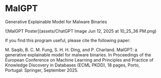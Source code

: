 # MalGPT
 Generative Explainable Model for Malware Binaries

![MalGPT Poster](assets/ChatGPT Image Jun 12, 2025 at 10_25_36 PM.png)


If you find this program useful, please cite the following paper:

M. Saqib, B. C. M. Fung, S. H. H. Ding, and P. Charland. MalGPT: a generative explainable model for malware binaries. In Proceedings of the European Conference on Machine Learning and Principles and Practice of Knowledge Discovery in Databases (ECML PKDD), 18 pages, Porto, Portugal: Springer, September 2025.
